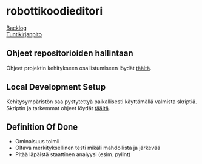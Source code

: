 # robottikoodieditori

[Backlog](https://github.com/orgs/robottikoodieditori/projects/1/views/1)  
[Tuntikirjanpito](https://docs.google.com/spreadsheets/d/e/2PACX-1vRxpaxpfMdOrUnlUGn-lUCU_5Aq3E6z72hCZSh71sXlDEbgByw2HMZUzxe1BduUdx95Ijd8cjj8B3Bs/pubhtml)

## Ohjeet repositorioiden hallintaan
Ohjeet projektin kehitykseen osallistumiseen löydät [täältä](./docs/CONTRIBUTING.md).

## Local Development Setup
Kehitysympäristön saa pystytettyä paikallisesti käyttämällä valmista skriptiä. Skriptin ja tarkemmat ohjeet löydät [täältä](./docs/SETUP.md).

## Definition Of Done
- Ominaisuus toimii
- Oltava merkityksellinen testi mikäli mahdollista ja järkevää
- Pitää läpäistä staattinen analyysi (esim. pylint)
